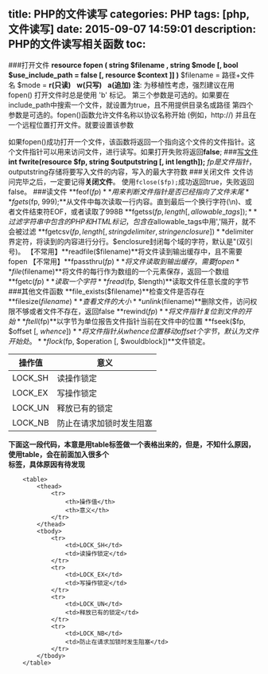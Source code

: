 title: PHP的文件读写
categories: PHP
tags: [php, 文件读写] 
date: 2015-09-07 14:59:01
description: PHP的文件读写相关函数
toc:
---

###打开文件
**resource fopen ( string $filename , string $mode [, bool $use_include_path = false [, resource $context ]] )**
$filename = 路径+文件名
$mode = **r(只读)** &nbsp; **w(只写)** &nbsp; **a(追加)**
**注**: 为移植性考虑，强烈建议在用 fopen() 打开文件时总是使用 'b' 标记。
第三个参数是可选的。如果要在include_path中搜索一个文件，就设置为true，且不用提供目录名或路径
第四个参数是可选的。fopen()函数允许文件名称以协议名称开始 (例如，http://) 并且在一个远程位置打开文件。就要设置该参数

如果fopen()成功打开一个文件，该函数将返回一个指向这个文件的文件指针。这个文件指针可以用来访问文件，进行读写。如果打开失败将返回**false**;
###[写文件](http://www.w3school.com.cn/php/func_filesystem_fwrite.asp)
**int fwrite(resource $fp, string $outputstring [, int length]);**
$fp是文件指针，$outputstring存储将要写入文件的内容，写入的最大字符数
###关闭文件
文件访问完毕之后，一定要记得**关闭文件**。
使用`fclose($fp);`成功返回true，失败返回false。
###读文件
**feof($fp)**用来判断文件指针是否已经指向了文件末尾
**fgets($fp, 999);**从文件中每次读取一行内容。直到最后一个换行字符(\n)、或者文件结束符EOF，或者读取了998B
**fgetss($fp, length [, allowable\_tags]);**过滤字符串中包含的PHP和HTML标记，包含在$allowable\_tags中用','隔开，就不会被过滤
**fgetcsv($fp, length [, string delimiter, string enclosure])**$delimiter界定符，将读到的内容进行分行。$enclosure封闭每个域的字符，默认是"(双引号)。
【不常用】**readfile($filename)**将文件读到输出缓存中，且不需要fopen
【不常用】**fpassthru($fp)**将文件读取到输出缓存，需要fopen
**file($filename)**将文件的每行作为数组的一个元素保存，返回一个数组
**fgetc($fp)**读取一个字符
**fread($fp, $length)**读取文件任意长度的字节
###其他文件函数
**file_exists($filename)**检查文件是否存在
**filesize($filename)**查看文件的大小
**unlink($filename)**删除文件，访问权限不够或者文件不存在，返回false
**rewind($fp)**将文件指针复位到文件的开始
**ftell($fp)**以字节为单位报告文件指针当前在文件中的位置
**fseek($fp, $offset [, $whence])**将文件指针从whence位置移动offset个字节，默认为文件开始处。
**flock($fp, $operation [, $wouldblock])**文件锁定。 
		
| 操作值 | 意义 |
| ------ | ---- |
| LOCK_SH | 读操作锁定 |
|	LOCK_EX | 写操作锁定 |
|	LOCK_UN | 释放已有的锁定|
|	LOCK_NB | 防止在请求加锁时发生阻塞|

  **下面这一段代码，本意是用table标签做一个表格出来的，但是，不知什么原因，使用table，会在前面加入很多个<br>标签，具体原因有待发现**
		
		<table>
			<thead>
				<tr>
					<th>操作值</th>
					<th>意义</th>
				</tr>
			</thead>
			<tbody>
				<tr>
					<td>LOCK_SH</td>
					<td>读操作锁定</td>
				</tr>
				<tr>
					<td>LOCK_EX</td>
					<td>写操作锁定</td>
				</tr>
				<tr>
					<td>LOCK_UN</td>
					<td>释放已有的锁定</td>
				</tr>
				<tr>
					<td>LOCK_NB</td>
					<td>防止在请求加锁时发生阻塞</td>
				</tr>
			</tbody>
		</table>
